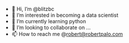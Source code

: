 - 👋 Hi, I’m @blitzbc
- 👀 I’m interested in becoming a data scientist
- 🌱 I’m currently learning python
- 💞️ I’m looking to collaborate on ...
- 📫 How to reach me @robert@robertpalo.com

<!---
blitzbc/blitzbc is a ✨ special ✨ repository because its `README.md` (this file) appears on your GitHub profile.
You can click the Preview link to take a look at your changes.
--->
